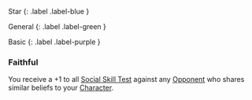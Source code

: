 
Star
{: .label .label-blue }

General
{: .label .label-green }

Basic
{: .label .label-purple }
### Faithful

You receive a +1 to all [Social Skill Test](Core/Terminology#Social%20Action) against any [Opponent](Core/Terminology#Opponent) who shares similar beliefs to your [Character](Core/Terminology#Character).